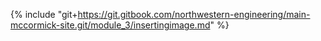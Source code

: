 {% include "git+https://git.gitbook.com/northwestern-engineering/main-mccormick-site.git/module_3/insertingimage.md" %}


